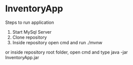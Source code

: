 # InventoryApp

Steps to run application

1. Start MySql Server
2. Clone repository
3. Inside repository open cmd and run ./mvnw

or 
inside repository root folder,
open cmd and type java -jar InventoryApp.jar
